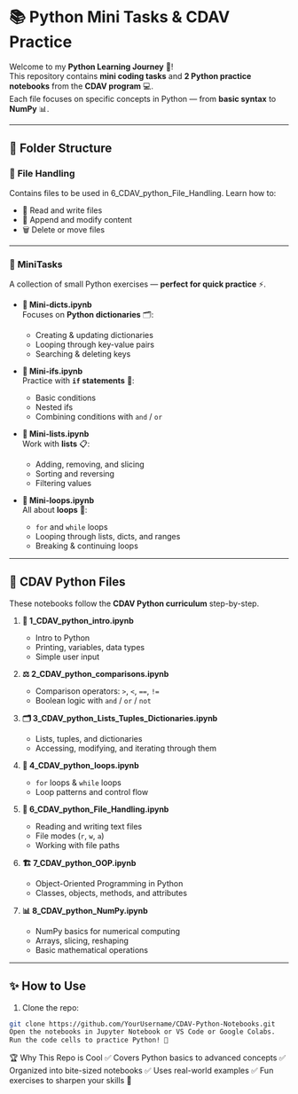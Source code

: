 # 📚 Python Mini Tasks & CDAV Practice  

Welcome to my **Python Learning Journey** 🚀!  
This repository contains **mini coding tasks** and **2 Python practice notebooks** from the **CDAV program** 💻.  
Each file focuses on specific concepts in Python — from **basic syntax** to **NumPy** 📊.  

---

## 📂 Folder Structure  

### 📁 **File Handling**  
Contains files to be used in 6_CDAV_python_File_Handling. Learn how to:
- 📄 Read and write files  
- 📜 Append and modify content  
- 🗑 Delete or move files  
---

### 📁 **MiniTasks**  
A collection of small Python exercises — **perfect for quick practice** ⚡.  

- **📒 Mini-dicts.ipynb**  
  Focuses on **Python dictionaries** 🗂:  
  - Creating & updating dictionaries  
  - Looping through key-value pairs  
  - Searching & deleting keys  

- **📒 Mini-ifs.ipynb**  
  Practice with **`if` statements** 🔀:  
  - Basic conditions  
  - Nested ifs  
  - Combining conditions with `and` / `or`  

- **📒 Mini-lists.ipynb**  
  Work with **lists** 📋:  
  - Adding, removing, and slicing  
  - Sorting and reversing  
  - Filtering values  

- **📒 Mini-loops.ipynb**  
  All about **loops** 🔁:  
  - `for` and `while` loops  
  - Looping through lists, dicts, and ranges  
  - Breaking & continuing loops  

---

## 🐍 **CDAV Python Files**  

These notebooks follow the **CDAV Python curriculum** step-by-step.  

1. **📘 1_CDAV_python_intro.ipynb**  
   - Intro to Python  
   - Printing, variables, data types  
   - Simple user input  

2. **⚖ 2_CDAV_python_comparisons.ipynb**  
   - Comparison operators: `>`, `<`, `==`, `!=`  
   - Boolean logic with `and` / `or` / `not`  

3. **🗂 3_CDAV_python_Lists_Tuples_Dictionaries.ipynb**  
   - Lists, tuples, and dictionaries  
   - Accessing, modifying, and iterating through them  

4. **🔁 4_CDAV_python_loops.ipynb**  
   - `for` loops & `while` loops  
   - Loop patterns and control flow  

5. **📂 6_CDAV_python_File_Handling.ipynb**  
   - Reading and writing text files  
   - File modes (`r`, `w`, `a`)  
   - Working with file paths  

6. **🏗 7_CDAV_python_OOP.ipynb**  
   - Object-Oriented Programming in Python  
   - Classes, objects, methods, and attributes  

7. **📊 8_CDAV_python_NumPy.ipynb**  
   - NumPy basics for numerical computing  
   - Arrays, slicing, reshaping  
   - Basic mathematical operations  

---

## ✨ How to Use  
1. Clone the repo:  
```bash
git clone https://github.com/YourUsername/CDAV-Python-Notebooks.git
Open the notebooks in Jupyter Notebook or VS Code or Google Colabs.
Run the code cells to practice Python! 🐍
```

🏆 Why This Repo is Cool
✅ Covers Python basics to advanced concepts
✅ Organized into bite-sized notebooks
✅ Uses real-world examples
✅ Fun exercises to sharpen your skills 🚀
